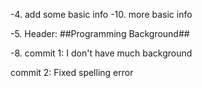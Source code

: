 
-4. add some basic info
-10. more basic info

-5. Header: ##Programming Background##

-8. commit 1:  I don't have much background

   commit 2:  Fixed spelling error
